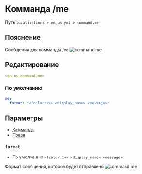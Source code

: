# Комманда /me
Путь `localizations > en_us.yml > command.me`

## Пояснение
Сообщения для комманды `/me`
![command me](/commandme.png)

## Редактирование
```yaml
<en_us.command.me>
```

### По умолчанию
```yaml
me:
  format: "<fcolor:1>✎ <display_name> <message>"
```

## Параметры

- [Комманда](/ru/command/me/)
- [Права](/ru/permission/command/me/)

### `format`
- По умолчанию `<fcolor:1>✎ <display_name> <message>`

Формат сообщения, которое будет отправлено
![command me](/commandme.png)



